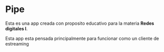 <h1> <b>Pipe</b> </h1>


<p>Esta es una app creada con proposito educativo para la materia <b>Redes digitales I</b>.</p>

<p>Esta app esta pensada principalmente para funcionar como un cliente de estreaming</p>
